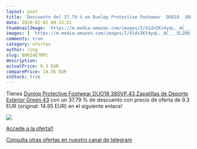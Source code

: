```yaml
---
layout: post
title: 'Descuento del 37.79 % en Dunlop Protective Footwear  DUO18  380VP'
date: 2020-02-02 09:33:51
thumbnailImage: 'https://m.media-amazon.com/images/I/41dvIKt4yqL._AC_._SL200_.jpg'
images: [ 'https://m.media-amazon.com/images/I/41dvIKt4yqL._AC_._SL200_.jpg' ]
comments: true
category: ofertas
author: ring
slug: B0014E7RPC
description:
actualPrice: 9.3 EUR
comparePrice: 14.95 EUR
inStock: true
---
```


Tienes [Dunlop Protective Footwear  DUO18  380VP.43 Zapatillas de Deporte Exterior  Green  43](https://www.amazon.com/dp/B0014E7RPC/?tag=redken08-20) con un 37.79 % de descuento con precio de oferta de 9.3 EUR (original: 14.95 EUR) en el siguiente enlace!

[![](https://m.media-amazon.com/images/I/41dvIKt4yqL._AC_._SL200_.jpg)](https://www.amazon.com/dp/B0014E7RPC/?tag=redken08-20)

[Accede a la oferta!!](https://www.amazon.com/dp/B0014E7RPC/?tag=redken08-20)

[Consulta otras ofertas en nuestro canal de telegram](https://t.me/s/ofertas25)
